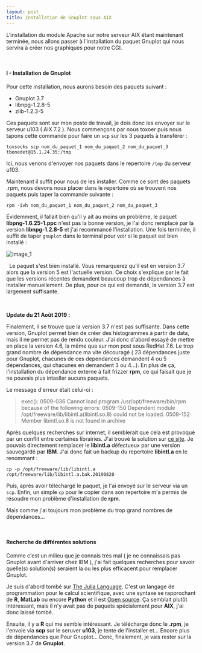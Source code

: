 ```yaml
---
layout: post
title: Installation de Gnuplot sous AIX
---
```

L'installation du module Apache sur notre serveur AIX étant maintenant terminée, nous allons passer à l'installation du paquet Gnuplot qui nous servira à créer nos graphiques pour notre CGI.

&nbsp;
#### __I - Installation de Gnuplot__ 

Pour cette installation, nous aurons besoin des paquets suivant :

- Gnuplot 3.7
- libnpg-1.2.8-5
- zlib-1.2.3-5

Ces paquets sont sur mon poste de travail, je dois donc les envoyer sur le serveur u103 ( AIX 7.2 ). Nous commençons par nous toxoer puis nous tapons cette commande pour faire un `scp` sur les 3 paquets à transférer :
```
toxsocks scp nom_du_paquet_1 nom_du_paquet_2 nom_du_paquet_3 tbenedet@15.1.24.35:/tmp
```

Ici, nous venons d'envoyer nos paquets dans le repertoire `/tmp` du serveur u103.

Maintenant il suffit pour nous de les installer. Comme ce sont des paquets .rpm, nous devons nous placer dans le repertoire où se trouvent nos paquets puis taper la commande suivante :
```
rpm -ivh nom_du_paquet_1 nom_du_paquet_2 nom_du_paquet_3
```

Évidemment, il fallait bien qu'il y ait au moins un problème, le paquet __libpng-1.6.25-1.ppc__ n'est pas la bonne version, je l'ai donc remplacé par la version __libnpg-1.2.8-5__ et j'ai recommancé l'installation. Une fois terminée, il suffit de taper `gnuplot` dans le terminal pour voir si le paquet est bien installé :

![image_1](http://image.noelshack.com/fichiers/2019/31/1/1564405327-gnuplot-ok.png)

&nbsp;
Le paquet s'est bien installé. Vous remarquerez qu'il est en version 3.7 alors que la version 5 est l'actuelle version. Ce choix s'explique par le fait que les versions récentes demandent beaucoup trop de dépendances à installer manuellement. De plus, pour ce qui est demandé, la version 3.7 est largement suffisante.

&nbsp;

__Update du 21 Août 2019 :__

Finalement, il se trouve que la version 3.7 n'est pas suffisante. Dans cette version, Gnuplot permet bien de créer des histogrammes à partir de data, mais il ne permet pas de rendu couleur. J'ai donc d'abord essayé de mettre en place la version 4.6, la même que sur mon post sous RedHat 7.6. Le trop grand nombre de dépendance ma vite découragé ( 23 dépendances juste pour Gnuplot, chacunes de ces dependances demandent 4 ou 5 dépendances, qui chacunes en demandent 3 ou 4...). En plus de ça, l'installation du dépendance externe à fait frizzer __rpm__, ce qui faisait que je ne pouvais plus intasller aucuns paquets.

Le message d'erreur était celui-ci :
> exec(): 0509-036 Cannot load program /usr/opt/freeware/bin/rpm because of the following errors:
        0509-150   Dependent module /opt/freeware/lib/libintl.a(libintl.so.8) could not be loaded.
        0509-152   Member libintl.so.8 is not found in archive
        
Après quelques recherches sur internet, il semblerait que cela est provoqué par un conflit entre certaines librairies. J'ai trouvé la solution sur [ce site](https://www.ibm.com/developerworks/community/forums/html/topic?id=ef9dc17e-dc23-466a-83c5-2fb55655c0ee). Je pouvais directement remplacer le __libintl.a__ défectueux par une version sauvegardé par __IBM__. J'ai donc fait un backup du repertoire __libintl.a__ en le renommant :

```
cp -p /opt/freeware/lib/libintl.a /opt/freeware/lib/libintl.a.bak.20190820
```
Puis, après avoir téléchargé le paquet, je l'ai envoyé sur le serveur via un `scp`. Enfin, un simple `cp` pour le copier dans son repertoire m'a permis de résoudre mon problème d'installation de __rpm__.

Mais comme j'ai toujours mon problème du trop grand nombres de dépendances...

&nbsp;
#### __Recherche de différentes solutions__

Comme c'est un milieu que je connais très mal ( je ne connaissais pas Gnuplot avant d'arriver chez IBM ), j'ai fait quelques recherches pour savoir quelle(s) solution(s) seraient la ou les plus efficacent pour remplacer Gnuplot. 

Je suis d'abord tombé sur [The Julia Language](https://julialang.org/). C'est un langage de programmation pour le calcul scientifique, avec une syntaxe se rapprochant de __R__, __MatLab__ ou encore __Python__ et il est [Open source](https://github.com/JuliaLang/julia). Ça semblait plutôt intéressant, mais il n'y avait pas de paquets spécialement pour __AIX__, j'ai donc laissé tombé.

Ensuite, il y a __R__ qui me semble intéressant. Je télécharge donc le __.rpm__, je l'envoie via __scp__ sur le seruver __u103__, je tente de l'installer et... Encore plus de dépendances que Pour Gnuplot... Donc, finalement, je vais rester sur la version 3.7 de __Gnuplot__. 
